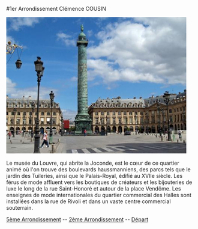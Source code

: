 #1er Arrondissement Clémence COUSIN

![Image 1er Arrondissement](/jeu-heros-paris/Im_1.jpg "Image 1er Arrondissement")

Le musée du Louvre, qui abrite la Joconde, est le cœur de ce quartier animé où l'on trouve des boulevards haussmanniens, des parcs tels que le jardin des Tuileries, ainsi que le Palais-Royal, édifié au XVIIe siècle. Les férus de mode affluent vers les boutiques de créateurs et les bijouteries de luxe le long de la rue Saint-Honoré et autour de la place Vendôme. Les enseignes de mode internationales du quartier commercial des Halles sont installées dans la rue de Rivoli et dans un vaste centre commercial souterrain.

[5ème Arrondissement](5.md) --
[2ème Arrondissement](2.md) --
[Départ](index.md)